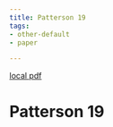 ```yaml
---
title: Patterson 19
tags:
- other-default
- paper

---
```


[local pdf](../../../pdfs/patterson-19.pdf)

# Patterson 19
